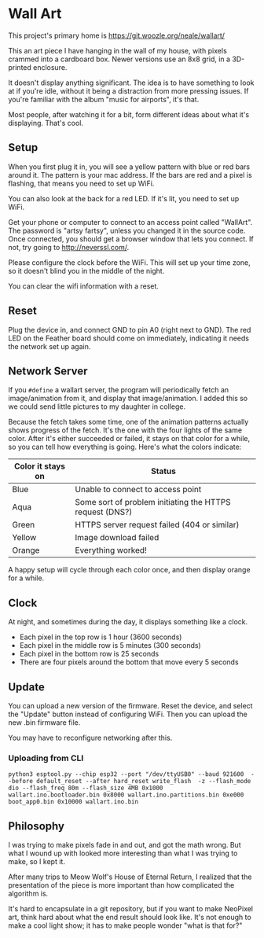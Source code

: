 Wall Art
========

This project's primary home is
https://git.woozle.org/neale/wallart/

This an art piece I have
hanging in the wall of my house, with
pixels crammed into a cardboard box.
Newer versions use an 8x8 grid,
in a 3D-printed enclosure.

It doesn't display anything significant.
The idea is to have something to look at if you're idle,
without it being a distraction from more pressing issues.
If you're familiar with the album "music for airports",
it's that.

Most people, after watching it for a bit,
form different ideas about what it's displaying.
That's cool.


Setup
-----

When you first plug it in,
you will see a yellow pattern with blue or red bars around it.
The pattern is your mac address.
If the bars are red and a pixel is flashing,
that means you need to set up WiFi.

You can also look at the back for a red LED.
If it's lit, you need to set up WiFi.

Get your phone or computer to connect to an access point
called "WallArt".
The password is "artsy fartsy", unless you changed it in the source code.
Once connected,
you should get a browser window that lets you connect.
If not, try going to http://neverssl.com/.

Please configure the clock before the WiFi.
This will set up your time zone,
so it doesn't blind you in the middle of the night.

You can clear the wifi information with a reset.


Reset
------

Plug the device in,
and connect GND to pin A0 (right next to GND).
The red LED on the Feather board should come on immediately,
indicating it needs the network set up again.


Network Server
--------------

If you `#define` a wallart server,
the program will periodically fetch an image/animation from it,
and display that image/animation.
I added this so we could send little pictures to my daughter in college.

Because the fetch takes some time,
one of the animation patterns actually shows progress of the fetch.
It's the one with the four lights of the same color.
After it's either succeeded or failed,
it stays on that color for a while,
so you can tell how everything is going.
Here's what the colors indicate:

Color it stays on | Status
--- | ---
Blue | Unable to connect to access point
Aqua | Some sort of problem initiating the HTTPS request (DNS?)
Green | HTTPS server request failed (404 or similar)
Yellow | Image download failed
Orange | Everything worked!

A happy setup will cycle through each color once,
and then display orange for a while.


Clock
-----

At night, 
and sometimes during the day,
it displays something like a clock.

* Each pixel in the top row is 1 hour (3600 seconds)
* Each pixel in the middle row is 5 minutes (300 seconds)
* Each pixel in the bottom row is 25 seconds
* There are four pixels around the bottom that move every 5 seconds


Update
------

You can upload a new version of the firmware.
Reset the device, 
and select the "Update" button instead of configuring WiFi.
Then you can upload the new .bin firmware file.

You may have to reconfigure networking after this.

### Uploading from CLI

    python3 esptool.py --chip esp32 --port "/dev/ttyUSB0" --baud 921600  --before default_reset --after hard_reset write_flash  -z --flash_mode dio --flash_freq 80m --flash_size 4MB 0x1000 wallart.ino.bootloader.bin 0x8000 wallart.ino.partitions.bin 0xe000 boot_app0.bin 0x10000 wallart.ino.bin 



Philosophy
----------

I was trying to make pixels fade in and out,
and got the math wrong.
But what I wound up with looked more interesting
than what I was trying to make,
so I kept it.

After many trips to Meow Wolf's House of Eternal Return,
I realized that the presentation of the piece
is more important
than how complicated the algorithm is.

It's hard to encapsulate in a git repository,
but if you want to make NeoPixel art,
think hard about what the end result should look like.
It's not enough to make a cool light show;
it has to make people wonder "what is that for?"
